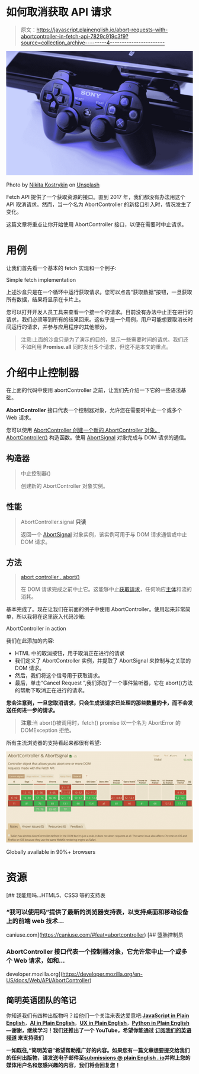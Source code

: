 # 如何取消获取 API 请求

> 原文：<https://javascript.plainenglish.io/abort-requests-with-abortcontroller-in-fetch-api-7829c919c3f9?source=collection_archive---------4----------------------->

![](img/cee433306d1e99d4cec4c5562b92b088.png)

Photo by [Nikita Kostrykin](https://unsplash.com/@chilinik?utm_source=medium&utm_medium=referral) on [Unsplash](https://unsplash.com?utm_source=medium&utm_medium=referral)

Fetch API 提供了一个获取资源的接口。直到 2017 年，我们都没有办法用这个 API 取消请求。然而，当一个名为 AbortController 的新接口引入时，情况发生了变化。

这篇文章将重点让你开始使用 AbortController 接口，以便在需要时中止请求。

# 用例

让我们首先看一个基本的 fetch 实现和一个例子:

Simple fetch implementation

上述沙盒只是在一个循环中运行获取请求。您可以点击“获取数据”按钮，一旦获取所有数据，结果将显示在卡片上。

您可以打开开发人员工具来查看一个接一个的请求。目前没有办法中止正在进行的请求，我们必须等到所有的结果回来。这似乎是一个用例，用户可能想要取消长时间运行的请求，并参与应用程序的其他部分。

> 注意:上面的沙盒只是为了演示的目的，显示一些需要时间的请求。我们还不如利用 **Promise.all** 同时发出多个请求，但这不是本文的重点。

# 介绍中止控制器

在上面的代码中使用 abortController 之前，让我们先介绍一下它的一些语法基础。

**AbortController** 接口代表一个控制器对象，允许您在需要时中止一个或多个 Web 请求。

您可以使用 [AbortController 创建一个新的 AbortController 对象。AbortController()](https://developer.mozilla.org/en-US/docs/Web/API/AbortController/AbortController) 构造函数。使用 [AbortSignal](https://developer.mozilla.org/en-US/docs/Web/API/AbortSignal) 对象完成与 DOM 请求的通信。

## 构造器

> 中止控制器()
> 
> 创建新的 AbortController 对象实例。

## 性能

> AbortController.signal **只读**
> 
> 返回一个 [AbortSignal](https://developer.mozilla.org/en-US/docs/Web/API/AbortSignal) 对象实例，该实例可用于与 DOM 请求通信或中止 DOM 请求。

## 方法

> [abort controller . abort()](https://developer.mozilla.org/en-US/docs/Web/API/AbortController/abort)
> 
> 在 DOM 请求完成之前中止它。这能够中止[获取请求](https://developer.mozilla.org/en-US/docs/Web/API/WindowOrWorkerGlobalScope/fetch)，任何响应[主体](https://developer.mozilla.org/en-US/docs/Web/API/Body)和流的消耗。

基本完成了。现在让我们在前面的例子中使用 AbortController。使用起来非常简单，所以我将在这里嵌入代码沙箱:

AbortController in action

我们在此添加的内容:

*   HTML 中的取消按钮，用于取消正在进行的请求
*   我们定义了 AbortController 实例，并提取了 AbortSignal 来控制与之关联的 DOM 请求。
*   然后，我们将这个信号用于获取请求。
*   最后，单击“Cancel Request ”,我们添加了一个事件监听器，它在 abort()方法的帮助下取消正在进行的请求。

**您会注意到，一旦您取消请求，只会生成该请求已处理的那些数量的卡，而不会发送任何进一步的请求。**

> **注意**:当 abort()被调用时，fetch() promise 以一个名为 AbortError 的 DOMException 拒绝。

所有主流浏览器的支持看起来都很有希望:

![](img/377fb2ea496663dbd7b5e7eeef4abc1d.png)

Globally available in 90%+ browsers

# 资源

 [## 我能用吗...HTML5、CSS3 等的支持表

### “我可以使用吗”提供了最新的浏览器支持表，以支持桌面和移动设备上的前端 web 技术…

caniuse.com](https://caniuse.com/#feat=abortcontroller) [](https://developer.mozilla.org/en-US/docs/Web/API/AbortController) [## 堕胎控制员

### AbortController 接口代表一个控制器对象，它允许您中止一个或多个 Web 请求，如和…

developer.mozilla.org](https://developer.mozilla.org/en-US/docs/Web/API/AbortController) 

## **简明英语团队的笔记**

你知道我们有四种出版物吗？给他们一个关注来表达爱意吧:[**JavaScript in Plain English**](https://medium.com/javascript-in-plain-english)，[**AI in Plain English**](https://medium.com/ai-in-plain-english)，[**UX in Plain English**](https://medium.com/ux-in-plain-english)，[**Python in Plain English**](https://medium.com/python-in-plain-english)**—谢谢，继续学习！我们还推出了一个 YouTube，希望你能通过 [**订阅我们的英语频道**](https://www.youtube.com/channel/UCtipWUghju290NWcn8jhyAw) 来支持我们**

**一如既往,“简明英语”希望帮助推广好的内容。如果您有一篇文章想要提交给我们的任何出版物，请发送电子邮件至[**submissions @ plain English . io**](mailto:submissions@plainenglish.io)**并附上您的媒体用户名和您感兴趣的内容，我们将会回复您！****